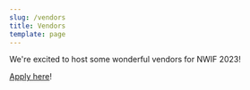 ```yaml
---
slug: /vendors
title: Vendors
template: page
---
```


We're excited to host some wonderful vendors for NWIF 2023! 

[Apply here](https://idolfe.st/vendorapp)!